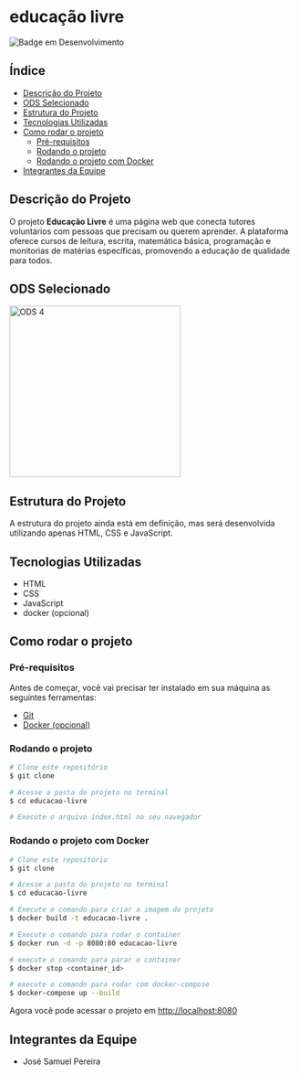 # educação livre

![Badge em Desenvolvimento](http://img.shields.io/static/v1?label=STATUS&message=EM%20DESENVOLVIMENTO&color=GREEN&style=for-the-badge)

## Índice

* [Descrição do Projeto](#descrição-do-projeto)
* [ODS Selecionado](#ods-selecionado)
* [Estrutura do Projeto](#estrutura-do-projeto)
* [Tecnologias Utilizadas](#tecnologias-utilizadas)
* [Como rodar o projeto](#como-rodar-o-projeto)
  * [Pré-requisitos](#pré-requisitos)
  * [Rodando o projeto](#rodando-o-projeto)
  * [Rodando o projeto com Docker](#rodando-o-projeto-com-docker)
* [Integrantes da Equipe](#integrantes-da-equipe)

## Descrição do Projeto

O projeto **Educação Livre** é uma página web que conecta tutores voluntários com pessoas que precisam ou querem aprender. A plataforma oferece cursos de leitura, escrita, matemática básica, programação e monitorias de matérias específicas, promovendo a educação de qualidade para todos.

## ODS Selecionado

<img src="https://brasil.un.org/profiles/undg_country/themes/custom/undg/images/SDGs/pt-br/SDG-4.svg" alt="ODS 4" width="300"/>

## Estrutura do Projeto

A estrutura do projeto ainda está em definição, mas será desenvolvida utilizando apenas HTML, CSS e JavaScript.

## Tecnologias Utilizadas

- HTML
- CSS
- JavaScript
- docker (opcional)

## Como rodar o projeto

### Pré-requisitos

Antes de começar, você vai precisar ter instalado em sua máquina as seguintes ferramentas:
- [Git](https://git-scm.com)
- [Docker (opcional)](https://www.docker.com/get-started)

### Rodando o projeto

```bash
# Clone este repositório
$ git clone

# Acesse a pasta do projeto no terminal
$ cd educacao-livre

# Execute o arquivo index.html no seu navegador
```

### Rodando o projeto com Docker

```bash
# Clone este repositório
$ git clone

# Acesse a pasta do projeto no terminal
$ cd educacao-livre

# Execute o comando para criar a imagem do projeto
$ docker build -t educacao-livre .

# Execute o comando para rodar o container
$ docker run -d -p 8080:80 educacao-livre

# execute o comando para parar o container
$ docker stop <container_id>

# execute o comando para rodar com docker-compose
$ docker-compose up --build
```

Agora você pode acessar o projeto em [http://localhost:8080](http://localhost:8080)


## Integrantes da Equipe

- José Samuel Pereira

